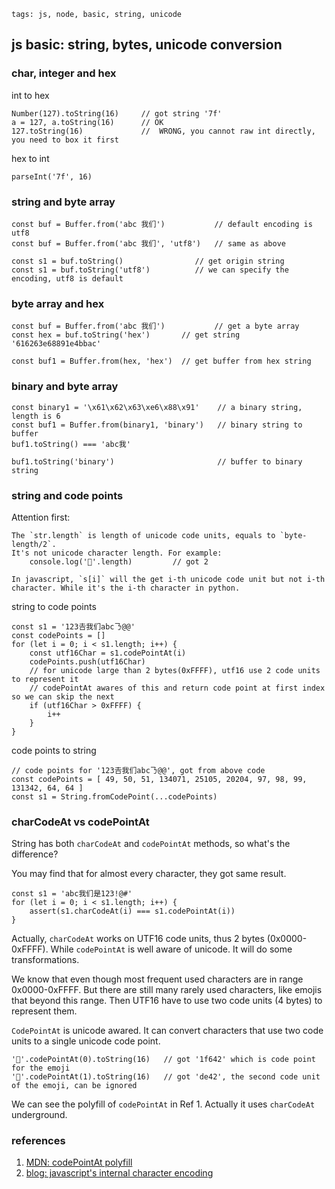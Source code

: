 ```metadata
tags: js, node, basic, string, unicode
```

## js basic: string, bytes, unicode conversion

### char, integer and hex
int to hex

    Number(127).toString(16)     // got string '7f'
    a = 127, a.toString(16)      // OK
    127.toString(16)             //  WRONG, you cannot raw int directly, you need to box it first

hex to int

    parseInt('7f', 16)


### string and byte array

    const buf = Buffer.from('abc 我们')           // default encoding is utf8
    const buf = Buffer.from('abc 我们', 'utf8')   // same as above

    const s1 = buf.toString()                // get origin string
    const s1 = buf.toString('utf8')          // we can specify the encoding, utf8 is default

### byte array and hex

    const buf = Buffer.from('abc 我们')           // get a byte array
    const hex = buf.toString('hex')       // get string '616263e68891e4bbac'

    const buf1 = Buffer.from(hex, 'hex')  // get buffer from hex string

### binary and byte array

    const binary1 = '\x61\x62\x63\xe6\x88\x91'    // a binary string, length is 6
    const buf1 = Buffer.from(binary1, 'binary')   // binary string to buffer
    buf1.toString() === 'abc我'

    buf1.toString('binary')                       // buffer to binary string

### string and code points

Attention first:

    The `str.length` is length of unicode code units, equals to `byte-length/2`.
    It's not unicode character length. For example:
        console.log('🙂'.length)         // got 2

    In javascript, `s[i]` will the get i-th unicode code unit but not i-th character. While it's the i-th character in python.

string to code points

    const s1 = '123𠮷我们abc𠄎@@'
    const codePoints = []
    for (let i = 0; i < s1.length; i++) {
        const utf16Char = s1.codePointAt(i)
        codePoints.push(utf16Char)
        // for unicode large than 2 bytes(0xFFFF), utf16 use 2 code units to represent it
        // codePointAt awares of this and return code point at first index so we can skip the next
        if (utf16Char > 0xFFFF) {
            i++
        }
    }

code points to string

    // code points for '123𠮷我们abc𠄎@@', got from above code
    const codePoints = [ 49, 50, 51, 134071, 25105, 20204, 97, 98, 99, 131342, 64, 64 ]
    const s1 = String.fromCodePoint(...codePoints)

### charCodeAt vs codePointAt
String has both `charCodeAt` and `codePointAt` methods, so what's the difference?

You may find that for almost every character, they got same result.

    const s1 = 'abc我们是123!@#'
    for (let i = 0; i < s1.length; i++) {
        assert(s1.charCodeAt(i) === s1.codePointAt(i))
    }

Actually, `charCodeAt` works on UTF16 code units, thus 2 bytes (0x0000-0xFFFF). While
 `codePointAt` is well aware of unicode. It will do some transformations.

We know that even though most frequent used characters are in range 0x0000-0xFFFF. But
 there are still many rarely used characters, like emojis that beyond this range. Then
 UTF16 have to use two code units (4 bytes) to represent them.

`CodePointAt` is unicode awared. It can convert characters that use two code units to
 a single unicode code point.

    '🙂'.codePointAt(0).toString(16)   // got '1f642' which is code point for the emoji
    '🙂'.codePointAt(1).toString(16)   // got 'de42', the second code unit of the emoji, can be ignored

We can see the polyfill of `codePointAt` in Ref 1. Actually it uses `charCodeAt` underground.


### references
1. [MDN: codePointAt polyfill](https://developer.mozilla.org/en-US/docs/Web/JavaScript/Reference/Global_Objects/String/codePointAt#Polyfill)
2. [blog: javascript's internal character encoding](https://mathiasbynens.be/notes/javascript-encoding)
